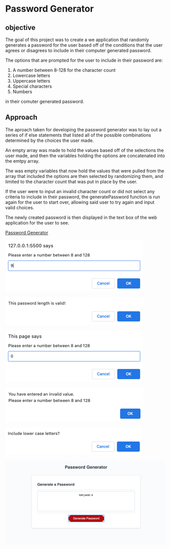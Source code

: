# Password Generator

## objective

The goal of this project was to create a we application that randomly generates a password for the user based off of the conditions that the user agrees or disagrees to include in their computer generated password.

The options that are prompted for the user to include in their password are: 
<ol>
<li>A number between 8-128 for the character count</li>
<li>Lowercase letters</li>
<li>Uppercase letters</li>
<li>Special characters</li>
<li>Numbers</li>
</ol>

in their comuter generated password. 

## Approach

The aproach taken for developing the password generator was to lay out a series of if else statements that listed all of the possible combinations determined by the choices the user made. 

An empty array was made to hold the values based off of the selections the user made, and then the variables holding the options are concatenated into the emtpy array. 

The was empty variables that now hold the values that were pulled from the array that included the options are then selected by randomizing them, and limited to the character count that was put in place by the user. 

If the user were to input an invalid character count or did not select any criteria to include in their password, the generatePassword function is run again for the user to start over, allowing said user to try again and input valid choices. 

The newly created password is then displayed in the text box of the web application for the user to see. 

[Password Generator](https://joyfullyx.github.io/password-generator/)

![valid number entry](https://raw.githubusercontent.com/joyfullyx/password-generator/main/images/Screen%20Shot%202021-03-25%20at%208.20.30%20PM.png)

![valid number confirm alert](https://raw.githubusercontent.com/joyfullyx/password-generator/main/images/Screen%20Shot%202021-03-25%20at%208.21.01%20PM.png)

![invalid number entry](https://raw.githubusercontent.com/joyfullyx/password-generator/main/images/Screen%20Shot%202021-03-25%20at%208.21.28%20PM.png)

![invalid number confirm alert](https://raw.githubusercontent.com/joyfullyx/password-generator/main/images/Screen%20Shot%202021-03-25%20at%208.21.40%20PM.png)

![character type conditional prompt example - 1 of 4](https://raw.githubusercontent.com/joyfullyx/password-generator/main/images/Screen%20Shot%202021-03-25%20at%208.21.59%20PM.png)

![generated password](https://raw.githubusercontent.com/joyfullyx/password-generator/main/images/Screen%20Shot%202021-03-25%20at%208.22.28%20PM.png)